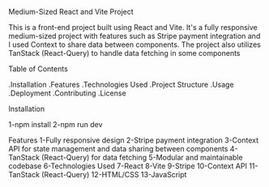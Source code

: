Medium-Sized React and Vite Project

This is a front-end project built using React and Vite. It's a fully responsive medium-sized project with features such as Stripe payment integration and I used  Context to share data between components. The project also utilizes TanStack (React-Query) to handle data fetching in some components


Table of Contents

.Installation
.Features
.Technologies Used
.Project Structure
.Usage
.Deployment
.Contributing
.License

Installation

1-npm install
2-npm run dev

Features
1-Fully responsive design
2-Stripe payment integration
3-Context API for state management and data sharing between components
4-TanStack (React-Query) for data fetching
5-Modular and maintainable codebase
6-Technologies Used
7-React
8-Vite
9-Stripe
10-Context API
11-TanStack (React-Query)
12-HTML/CSS
13-JavaScript
